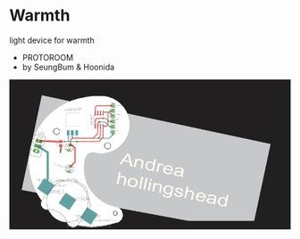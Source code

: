 # Warmth
light device for warmth
  - PROTOROOM 
  - by SeungBum & Hoonida

![design v1.2](img/design.png)
